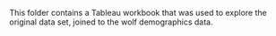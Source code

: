 This folder contains a Tableau workbook that was used to explore the original data set, joined to the wolf demographics data.
